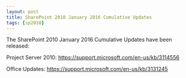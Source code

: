 ```yaml
---
layout: post
title: SharePoint 2010 January 2016 Cumulative Updates
tags: [sp2010]
---
```


The SharePoint 2010 January 2016 Cumulative Updates have been released:

Project Server 2010: <https://support.microsoft.com/en-us/kb/3114556>

Office Updates: <https://support.microsoft.com/en-us/kb/3131245>